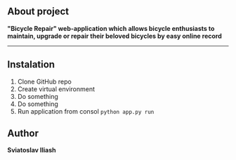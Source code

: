 ## About project
**"Bicycle Repair" web-application which allows bicycle enthusiasts to maintain, upgrade or repair their beloved bicycles by easy online record**
___
## Instalation
1. Clone GitHub repo
2. Create virtual environment
3. Do something
4. Do something
5. Run application from consol `python app.py run`
## Author
**Sviatoslav Iliash**
